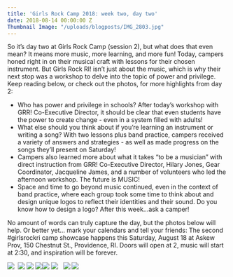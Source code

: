 ```yaml
---
title: 'Girls Rock Camp 2018: week two, day two'
date: 2018-08-14 00:00:00 Z
Thumbnail Image: "/uploads/blogposts/IMG_2803.jpg"
---
```


So it’s day two at Girls Rock Camp (session 2), but what does that even mean? It means more music, more learning, and more fun! Today, campers honed right in on their musical craft with lessons for their chosen instrument. But Girls Rock RI! isn’t just about the music, which is why their next stop was a workshop to delve into the topic of power and privilege. Keep reading below, or check out the photos, for more highlights from day 2:

- Who has power and privilege in schools? After today’s workshop with GRR! Co-Executive Director, it should be clear that even students have the power to create change - even in a system filled with adults!
- What else should you think about if you’re learning an instrument or writing a song? With two lessons plus band practice, campers received a variety of answers and strategies - as well as made progress on the songs they’ll present on Saturday!
- Campers also learned more about what it takes “to be a musician” with direct instruction from GRR! Co-Executive Director, Hilary Jones, Gear Coordinator, Jacqueline James, and a number of volunteers who led the afternoon workshop. The future is MUSIC!
- Space and time to go beyond music continued, even in the context of band practice, where each group took some time to think about and design unique logos to reflect their identities and their sound. Do you know how to design a logo? After this week...ask a camper!

No amount of words can truly capture the day, but the photos below will help. Or better yet... mark your calendars and tell your friends: The second #girlsrockri camp showcase happens this Saturday, August 18 at Askew Prov, 150 Chestnut St., Providence, RI. Doors will open at 2, music will start at 2:30, and inspiration will be forever.

![](/uploads/blogposts/IMG_2768-300x200.jpg)  ![](/uploads/blogposts/IMG_2780-300x200.jpg) ![](/uploads/blogposts/IMG_2783-300x200.jpg) ![](/uploads/blogposts/IMG_2794-300x200.jpg)![](/uploads/blogposts/IMG_2791-300x200.jpg) ![](/uploads/blogposts/IMG_2789-300x200.jpg)   ![](/uploads/blogposts/IMG_2803-300x200.jpg) ![](/uploads/blogposts/IMG_2813-300x200.jpg)
